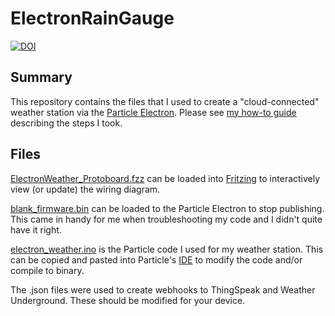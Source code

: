 # ElectronRainGauge
[![DOI](https://zenodo.org/badge/87865768.svg)](https://zenodo.org/badge/latestdoi/87865768)

## Summary
This repository contains the files that I used to create a "cloud-connected" weather station via the [Particle Electron](https://store.particle.io/collections/electron). Please see [my how-to guide](http://tylernigon.me/projects/weather_station.html) describing the steps I took.

## Files
[ElectronWeather_Protoboard.fzz](https://github.com/tnigon/ElectronRainGauge/blob/master/ElectronWeather_Protoboard.fzz) can be loaded into [Fritzing](http://fritzing.org/home/) to interactively view (or update) the wiring diagram.

[blank_firmware.bin](https://github.com/tnigon/ElectronRainGauge/blob/master/blank_firmware.bin) can be loaded to the Particle Electron to stop publishing. This came in handy for me when troubleshooting my code and I didn't quite have it right.

[electron_weather.ino](https://github.com/tnigon/ElectronRainGauge/blob/master/electron_weather.ino) is the Particle code I used for my weather station. This can be copied and pasted into Particle's [IDE](https://build.particle.io/build) to modify the code and/or compile to binary.

The .json files were used to create webhooks to ThingSpeak and Weather Underground. These should be modified for your device.
